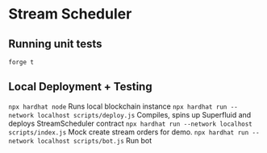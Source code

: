 # Stream Scheduler

## Running unit tests

`forge t`

## Local Deployment + Testing

`npx hardhat node` Runs local blockchain instance
`npx hardhat run --network localhost scripts/deploy.js` Compiles, spins up Superfluid and deploys StreamScheduler contract
`npx hardhat run --network localhost scripts/index.js` Mock create stream orders for demo.
`npx hardhat run --network localhost scripts/bot.js` Run bot
